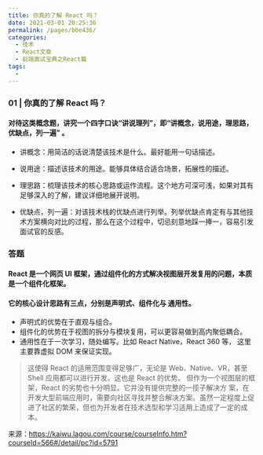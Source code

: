 ```yaml
---
title: 你真的了解 React 吗？
date: 2021-03-01 20:25:36
permalink: /pages/b0e436/
categories:
  - 技术
  - React文章
  - 前端面试宝典之React篇
tags:
  - 
---
```

### 01 | 你真的了解 React 吗？

#### 对待这类概念题，讲究一个四字口诀“讲说理列”，即“讲概念，说用途，理思路，优缺点，列一遍” 。

- 讲概念：用简洁的话说清楚该技术是什么。最好能用一句话描述。

- 说用途：描述该技术的用途。能够具体结合适合场景，拓展性的描述。

- 理思路：梳理该技术的核心思路或运作流程。这个地方可深可浅，如果对其有足够深入的了解，建议详细地展开说明。

- 优缺点，列一遍：对该技术栈的优缺点进行列举。列举优缺点肯定有与其他技术方案横向对比的过程，那么在这个过程中，切忌刻意地踩一捧一，容易引发面试官的反感。

### 答题

#### React 是一个网页 UI 框架，通过组件化的方式解决视图层开发复用的问题，本质是一个组件化框架。

#### 它的核心设计思路有三点，分别是声明式、组件化与 通用性。

- 声明式的优势在于直观与组合。
- 组件化的优势在于视图的拆分与模块复用，可以更容易做到高内聚低耦合。
- 通用性在于一次学习，随处编写。比如 React Native，React 360 等， 这里主要靠虚拟 DOM 来保证实现。
  
>这使得 React 的适用范围变得足够广，无论是 Web、Native、VR，甚至 Shell 应用都可以进行开发。这也是 React 的优势。
>但作为一个视图层的框架，React 的劣势也十分明显。它并没有提供完整的一揽子解决方 案，在开发大型前端应用时，需要向社区寻找并整合解决方案。虽然一定程度上促进了社区的繁荣，但也为开发者在技术选型和学习适用上造成了一定的成本。

来源：<https://kaiwu.lagou.com/course/courseInfo.htm?courseId=566#/detail/pc?id=5791>